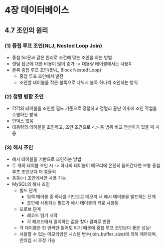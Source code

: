 # 4장 데이터베이스
## 4.7 조인의 원리

### (1) 중첩 루프 조인(NLJ, Nested Loop Join)
- 중첩 for문과 같은 원리로 조건에 맞는 조인을 하는 방법
- 랜덤 접근에 대한 비용이 많이 증가 -> 대용량 테이블에서는 사용X
- 블록 중첩 루프 조인(BNL, Block Nested Loop)
    - 중첩 루프 조인에서 발전
    - 조인할 테이블을 작은 블록으로 나눠서 블록 하나씩 조인하는 방식

### (2) 정렬 병합 조인
- 각각의 테이블을 조인할 필드 기준으로 정렬하고 정렬리 끝난 이후에 조인 작업을 수행하는 방식
- 인덱스 없음
- 대용량의 테이블을 조인하고, 조인 조건으로 <,> 등 범위 비교 연산자가 있을 때 사용

### (3) 해시 조인
- 해시 테이블을 기반으로 조인하는 방법
- 두 개의 테이블 조인 시 -> 하나의 테이블이 메모리에 온전히 들어간다면 보통 중첩 루프 조인보다 더 효율적
- 동등(=) 조인에서만 사용 가능
- MySQL의 해시 조인
    - 빌드 단계
        - 입력 테이블 중 하나를 기반으로 메모리 내 해시 테이블을 빌드하는 단계
        - 조인에 사용되는 필드가 해시 테이블의 키로 사용됨
    - 프로브 단계
        - 레코드 읽기 시작
        - 각 레코드에서 일치하는 값을 찾아 결과로 반환
    - 각 테이블은 한 번씩만 읽어도 되기 때문에 중첩 루프 조인보다 좋은 성능!
    - 사용할 수 있는 메모리양은 시스템 변수(join_buffer_size)에 의해 제어되며, 런타임 시 조정 가능